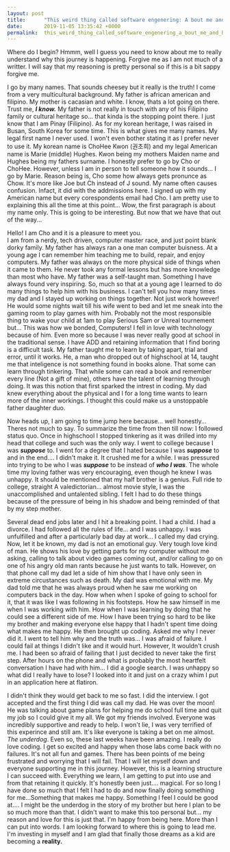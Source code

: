 ```yaml
---
layout: post
title:      "This weird thing called software engenering: A bout me and how I got here."
date:       2019-11-05 13:35:42 +0000
permalink:  this_weird_thing_called_software_engenering_a_bout_me_and_how_i_got_here
---
```



Where do I begin? Hmmm, well I guess you need to know about me to really understand why this journey is happening. Forgive me as I am not much of a writter. I will say that my reasoning is pretty personal so if this is a bit sappy forgive me.

I go by many names. That sounds cheesey but it really is the truth! I come from a very multicultural background. My father is african american and filipino. My mother is cacasian and white. I know, thats a lot going on there. Trust me, ***I know.*** My father is not really in touch with any of his Filipino family or cultural heritage so... that kinda is the stopping point there. I just know that I am Pinay (Filipino). As for my korean heritage, I was raised in Busan, South Korea for some time. This is what gives me many names. My legal first name I never used. I won't even bother stating it as I prefer never to use it. My korean name is ChoHee Kwon (권초희) and my legal American name is Marie (middle) Hughes. Kwon being my mothers Maiden name and Hughes being my fathers surname. I honestly prefer to go by Cho or ChoHee. However, unless I am in person to tell someone how it sounds... I go by Marie. Reason being is, Cho some how always gets pronunce as Chow. It's more like Joe but Ch instead of J sound. My name often causes confusion. Infact, it did with the addmissions here. I signed up with my American name but every corespondents email had Cho. I am pretty use to explaining this all the time at this point... Wow, the first paragraph is about my name only. This is going to be interesting. But now that we have that out of the way...

Hello! I am Cho and it is a pleasure to meet you.  
I am from a nerdy, tech driven, computer master race, and just point blank dorky family. My father has always ran a one man computer buisness. At a young age I can remember him teaching me to build, repair, and enjoy computers. My father was always on the more physical side of things when it came to them. He never took any formal lessons but has more knowledge than most who have. My father was a self-taught man. Something I have always found very inspiring. So, much so that at a young age I learned to do many things to help him with his business. I can't tell you how many times my dad and I stayed up working on things together. Not just work however! He would some nights wait till his wife went to bed and let me sneak into the gaming room to play games with him. Probably not the most responsible thing to wake your child at 1am to play Serious Sam or Unreal tournement but... This was how we bonded, Computers! I fell in love with technology because of him. Even more so because I was never really good at school in the traditional sense. I have ADD and retaining information that I find boring is a difficult task. My father taught me to learn by taking apart, trial and error, until it works. He, a man who dropped out of highschool at 14, taught me that inteligence is not something found in books alone. That some can learn through tinkering. That while some can read a book and remember every line (Not a gift of mine), others have the talent of learning through doing. It was this notion that first sparked the intrest in coding. My dad knew everything about the physical and I for a long time wants to learn more of the inner workings. I thought this could make us a unstoppable father daughter duo.

Now heads up, I am going to time jump here because... well honestly... Theres not much to say. To summarize the time from then till now: I followed status quo. Once in highschool I stopped tinkering as it was drilled into my head that college and such was the only way. I went to college because I was ***suppose*** to. I went for a degree that I hated because I was ***suppose*** to and in the end.... I didn't make it. It crushed me for a while. I was pressured into trying to be who I was ***suppose*** to be instead of ***who I was***. The whole time my loving father was very encouraging, even though he knew I was unhappy. It should be mentioned that my half brother is a genius. Full ride to college, straight A valedictorian... almost movie style, I was the unaccomplished and untalented sibling. I felt I had to do these things because of the pressure of being in his shadow and being reminded of that by my step mother. 

Several dead end jobs later and I hit a breaking point. I had a child. I had a divorce. I had followed all the rules of life... and I was unhappy. I was unfulfilled and after a particularly bad day at work... I called my dad crying. Now, let it be known, my dad is not an emotional guy. Very tough love kind of man. He shows his love by getting parts for my computer without me asking, calling to talk about video games coming out, and/or calling to go on one of his angry old man rants because he just wants to talk. However, on that phone call my dad let a side of him show that I have only seen in extreme circustances such as death. My dad was emotional with me. My dad told me that he was always proud when he saw me working on computers back in the day. How when when I spoke of going to school for it, that it was like I was following in his footsteps. How he saw himself in me when I was working with him. How when I was learning by doing that he could see a different side of me. How I have been trying so hard to be like my brother and making everyone else happy that I hadn't spent time doing what makes me happy. He then brought up coding. Asked me why I never did it. I went to tell him why and the truth was... I was afraid of failure. I could fail at things I didn't like and it would hurt. However, It wouldn't crush me. I had been so afraid of failing that I just decided to never take the first step. After hours on the phone and what is probably the most heartfelt conversation I have had with him... I did a google search. I was unhappy so what did I really have to lose? I looked into it and just on a crazy whim I put in an application here at flatiron.

I didn't think they would get back to me so fast. I did the interview. I got accepted and the first thing I did was call my dad. He was over the moon! He was talking about game plans for helping me do school full time and quit my job so I could give it my all. We got my friends involved. Everyone was incredibly supportive and ready to help. I won't lie, I was very terrified of this experince and still am. It's like everyone is taking a bet on me almost. *The underdog*. Even so, these last weeks have been amazing. I really do love coding. I get so excited and happy when those labs come back with no failures. It's not all fun and games. There has been points of me being frustrated and worrying that I will fail. That I will let myself down and everyone supporting me in this journey.  However, this is a learning structure I can succeed with. Everything we learn, I am getting to put into use and from that retaining it quickly. It's honestly been just.... magical. For so long I have done so much that I felt I had to do and now finally doing something for me...Something that makes me happy. Something I feel I could be good at.... I might be the underdog in the story of my brother but here I plan to be so much more than that. I didn't want to make this too personal but... my reason and love for this is just that. I'm happy from being here. More than I can put into words. I am looking forward to where this is going to lead me. I'm investing in myself and I am glad that finally those dreams as a kid are becoming a **reality.**
